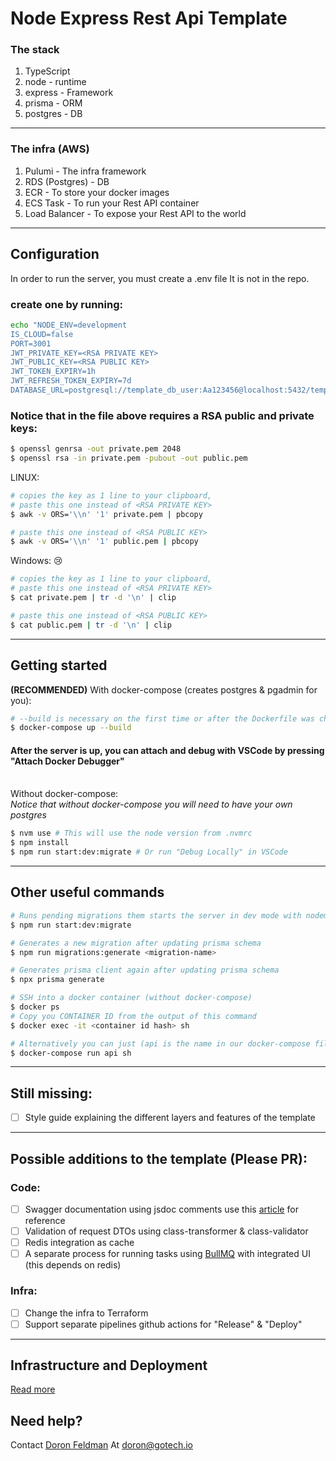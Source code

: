 # Node Express Rest Api Template

### The stack

1. TypeScript
2. node - runtime
3. express - Framework
4. prisma - ORM
5. postgres - DB

---

### The infra (AWS)

1. Pulumi - The infra framework
2. RDS (Postgres) - DB
3. ECR - To store your docker images
4. ECS Task - To run your Rest API container
5. Load Balancer - To expose your Rest API to the world

---

## Configuration

In order to run the server, you must create a .env file
It is not in the repo.

### create one by running:

```sh
echo "NODE_ENV=development
IS_CLOUD=false
PORT=3001
JWT_PRIVATE_KEY=<RSA PRIVATE KEY>
JWT_PUBLIC_KEY=<RSA PUBLIC KEY>
JWT_TOKEN_EXPIRY=1h
JWT_REFRESH_TOKEN_EXPIRY=7d
DATABASE_URL=postgresql://template_db_user:Aa123456@localhost:5432/template_db?schema=public" > .env
```

### Notice that in the file above requires a RSA public and private keys:

```sh
$ openssl genrsa -out private.pem 2048
$ openssl rsa -in private.pem -pubout -out public.pem
```

LINUX:

```sh
# copies the key as 1 line to your clipboard,
# paste this one instead of <RSA PRIVATE KEY>
$ awk -v ORS='\\n' '1' private.pem | pbcopy

# paste this one instead of <RSA PUBLIC KEY>
$ awk -v ORS='\\n' '1' public.pem | pbcopy

```

Windows: :cry:

```sh
# copies the key as 1 line to your clipboard,
# paste this one instead of <RSA PRIVATE KEY>
$ cat private.pem | tr -d '\n' | clip

# paste this one instead of <RSA PUBLIC KEY>
$ cat public.pem | tr -d '\n' | clip

```

---

## Getting started

**(RECOMMENDED)** With docker-compose (creates postgres & pgadmin for you):

```sh
# --build is necessary on the first time or after the Dockerfile was changed
$ docker-compose up --build
```

#### After the server is up, you can attach and debug with VSCode by pressing "Attach Docker Debugger"

<br> Without docker-compose:
<br> _Notice that without docker-compose you will need to have your own postgres_

```sh
$ nvm use # This will use the node version from .nvmrc
$ npm install
$ npm run start:dev:migrate # Or run "Debug Locally" in VSCode
```

---

## Other useful commands

```sh
# Runs pending migrations them starts the server in dev mode with nodemon
$ npm run start:dev:migrate

# Generates a new migration after updating prisma schema
$ npm run migrations:generate <migration-name>

# Generates prisma client again after updating prisma schema
$ npx prisma generate

# SSH into a docker container (without docker-compose)
$ docker ps
# Copy you CONTAINER ID from the output of this command
$ docker exec -it <container id hash> sh

# Alternatively you can just (api is the name in our docker-compose file)
$ docker-compose run api sh
```

---

## Still missing:

- [ ] Style guide explaining the different layers and features of the template

---

## Possible additions to the template (Please PR):

### Code:

- [ ] Swagger documentation using jsdoc comments use this [article](https://dev.to/kabartolo/how-to-document-an-express-api-with-swagger-ui-and-jsdoc-50do) for reference
- [ ] Validation of request DTOs using class-transformer & class-validator
- [ ] Redis integration as cache
- [ ] A separate process for running tasks using [BullMQ](https://github.com/taskforcesh/bullmq) with integrated UI (this depends on redis)

### Infra:

- [ ] Change the infra to Terraform
- [ ] Support separate pipelines github actions for "Release" & "Deploy"

---

## Infrastructure and Deployment

[Read more](infra/README.md)

## Need help?

Contact [Doron Feldman](https://github.com/doronfeldman) At [doron@gotech.io](mailto:doron@gotech.io)
